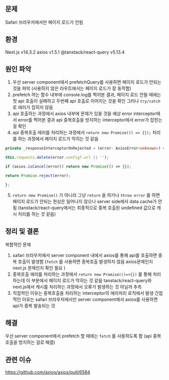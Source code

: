 ## 문제
Safari 브라우저에서만 페이지 로드가 안됨

## 환경
Next.js v14.3.2
axios v1.5.1
@tanstack/react-query v5.13.4

## 원인 파악 
1. 우선 server component에서 prefetchQuery를 사용하면 페이지 로드가 안되는 것을 파악 (사용하지 않은 라우트에서는 페이지 로드가 잘 동작함)
2. prefetch 하는 함수 내부에 console.log를 찍어본 결과, 페이지 로드 안될 때에는 첫 api 호출이 실패하고 두번째 api 호출로 이어지는 것을 확인 그러나 `try/catch` 로 에러가 잡히지 않음
3. api 호출하는 과정에서 axios 내부에 문제가 있을 것을 예상 error interceptor에서 error를 찍어본 결과 api 중복호출을 방지하는 interceptor에서 error가 잡힌는 걸 확인 
4. api 중복호출 에러를 처리하는 과정에서 `return new Promise(() => {});` 처리를 하는 과정에서 페이지 로드가 막히는 것 같음
```ts
private _responseInterceptorOnRejected = (error: AxiosError<unknown>) => {

this.requests.delete(error.config?.url || '');

if (axios.isCancel(error)) return new Promise(() => {});

return Promise.reject(error);

};
```
5. `return new Promise()` 가 아니라 그냥 `return` 을 하거나 `throw error` 를 하면 페이지 로드가 안되는 현상은 일어나지 않으나 server side에서 data cache가 안됨 (tanstack/react-query에서는 최종적으로 중복 호출된 undefined 값으로 캐시 처리를 하는 것 같음)
## 정리 및 결론
복합적인 문제
1. safari 브라우저에서 server component 내에서 axios를 통해 api를 호출하면 중복 호출이 발생함 (`fetch` 를 사용하면 중복호출 발생하지 않음 axios문제인지 next.js 문제인지 확인 필요 )
2. 중복호출 에러를 처리하는 과정에서 `return new Promise(()=>{})` 를 통해 처리하는데 이 부분에서 페이지 로드가 막히는 것 같음 tanstack/react-query와 next.js에서 캐시를 처리하는 과정에서 오류가 발생하는 것 아닐까 추측
3. 직접적인 이유는 중복호출을 처리하는 interceptor의 에러처리 로직에서 발생
    간접적인 이유는 safari 브라우저에서만 server component에서 axios를 사용하면 api가 중복 발송되는 것
## 해결
우선 server component에서 prefetch 할 때에는 `fetch` 를 사용하도록 함 (api 중복호출을 방지하는 걸로 해결) 

## 관련 이슈
https://github.com/axios/axios/pull/6584